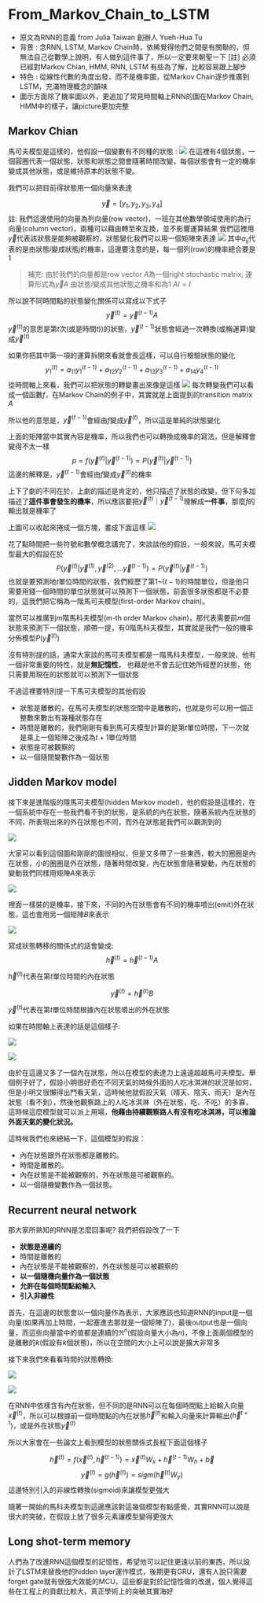 # From_Markov_Chain_to_LSTM
* 原文為RNN的意義 from Julia Taiwan 創辦人 Yueh-Hua Tu
* 背景 : 念RNN, LSTM, Markov Chain時，依稀覺得他們之間是有關聯的，但無法自己從數學上說明，有人做到這件事了，所以一定要來朝聖一下
[註] 必須已經對Markov Chian, HMM, RNN, LSTM 有些為了解，比較容易跟上腳步
* 特色 : 從線性代數的角度出發，而不是機率圖，從Markov Chain逐步推廣到LSTM，充滿物理概念的韻味
* 圖示方面除了機率圖以外，更追加了常見時間軸上RNN的圖在Markov Chain, HMM中的樣子，讓picture更加完整

## Markov Chian
馬可夫模型是這樣的，他假設一個變數有不同種的狀態 : 
<img src='./images/From_Markov_Chain_to_LSTM_1.png'><img>
在這裡有4個狀態，一個圓圈代表一個狀態，狀態和狀態之間會隨著時間改變，每個狀態會有一定的機率變成其他狀態，或是維持原本的狀態不變。

我們可以把目前得狀態用一個向量來表達

$$
\vec{y} = [y_1, y_2, y_3, y_4]
$$
註: 我們這邊使用的向量為列向量(row vector)，一班在其他數學領域使用的為行向量(column vector)，兩種可以藉由轉至來互換，並不影響運算結果
我們這裡用$\vec{y}$代表該狀態是能夠被觀察的，狀態變化我們可以用一個矩陣來表達
<img src='./images/From_Markov_Chain_to_LSTM_2.png'><img>
其中$a_{ij}$代表的是由狀態$i$變成狀態$j$的機率，這邊要注意的是，每一個列(row)的機率總合要是1

> 補充: 由於我們的向量都是row vector
$A$為一個right stochastic matrix, 運算形式為$\vec{y}A$
由狀態$i$變成其他狀態之機率和為1
$AI = I$

所以說不同時間點的狀態變化關係可以寫成以下式子
$$
\vec{y}^{(t)} = \vec{y}^{(t-1)}A
$$
$\vec{y}^(t)$的意思是第$t$次(或是時間$t$))的狀態，$\vec{y}^{(t-1)}$狀態會經過一次轉換(或稱運算)變成$\vec{y}^(t)$

如果你把其中第一項的運算拆開來看就會長這樣，可以自行檢驗狀態的變化
$$
y^{(t)}_{1} = a_{11}y^{(t-1)}_{1} + a_{12}y^{(t-1)}_{2} + a_{13}y^{(t-1)}_{3} + a_{14}y^{(t-1)}_{4}
$$
從時間軸上來看，我們可以把狀態的轉變畫出來像是這樣
<img src='./images/From_Markov_Chain_to_LSTM_3.png'><img>
每次轉變我們可以看成一個函數$f$，在Markov Chain的例子中，其實就是上面提到的transition matrix $A$

所以他的意思是，$\vec{y}^{(t-1)}$會經由$f$變成$\vec{y}^{(t)}$，所以這是單純的狀態變化

上面的矩陣當中其實內容是機率，所以我們也可以轉換成機率的寫法，但是解釋會變得不太一樣
$$
p = f(\vec{y}^{(t)}|\vec{y}^{(t-1)}) = P(\vec{y}^{(t)}|\vec{y}^{(t-1)})
$$
這邊的解釋是，$\vec{y}^{(t-1)}$會經由$f$變成$\vec{y}^{(t)}$的機率

上下了劇的不同在於，上劇的描述是肯定的，他只描述了狀態的改變，但下句多加描述了**這件事會發生的機率**，所以應該要把$\vec{y}^{(t)}｜\vec{y}^{(t-1)}$理解成**一件事**，那麼$f$的輸出就是機率了

上圖可以收起來捲成一個方塊，畫成下面這樣
<img src='./images/From_Markov_Chain_to_LSTM_4.png'><img>

花了點時間把一些符號和數學概念講完了，來談談他的假設，一般來說，馬可夫模型最大的假設在於
$$
P(\vec{y}^{(t)}|\vec{y}^{(1)},\vec{y}^{(2)},...  \vec{y}^{(t-1)}) = P(\vec{y}^{(t)}|\vec{y}^{(t-1)})
$$
也就是要預測地$t$單位時間的狀態，我們經歷了第1~$(t-1)$的時間單位，但是他只需要用錢一個時間的單位狀態就可以預測下一個狀態，前面很多狀態都是不必要的，這我們把它稱為一階馬可夫模型(first-order Markov chain)。

當然可以推廣到$m$階馬科夫模型(m-th order Markov chain)，那代表需要前$m$個狀態來預測下一個狀態，順帶一提，有0階馬科夫模型，其實就是我們一般的機率分佈模型$P(\vec{y}^{(t)})$

沒有特別提的話，通常大家談的馬可夫模型都是一階馬科夫模型，一般來說，他有一個非常重要的特性，就是**無記憶性**，
也藉是他不會去記住她所經歷的狀態，他只需要用現在的狀態就可以預測下一個狀態

不過這裡要特別提一下馬可夫模型的其他假設
* 狀態是離散的，在馬可夫模型的狀態空間中是離散的，也就是你可以用一個正整數來數出有幾種狀態存在
* 時間是離散的，我們剛剛有看到馬可夫模型計算的是第$t$單位時間，下一次就是乘上一個矩陣之後成為$t+1$單位時間
* 狀態是可被觀察的
* 以一個隨間變數作為一個狀態

## Jidden Markov model
接下來是進階版的隱馬可夫模型(hidden Markov model)，他的假設是這樣的，在一個系統中存在一些我們看不到的狀態，是系統的內在狀態，隨著系統內在狀態的不同，所表現出來的外在狀態也不同，而外在狀態是我們可以觀測到的

<img src='./images/From_Markov_Chain_to_LSTM_5.png'><img>

大家可以看到這個圖和剛剛的圖很相似，但是又多帶了一些東西，較大的圈圈是內在狀態，小的圈圈是外在狀態，隨著時間改變，內在狀態會隨著變動，內在狀態的變動我們同樣用矩陣$A$來表示

<img src='./images/From_Markov_Chain_to_LSTM_6.png'><img>

裡面一樣裝的是機率，接下來，不同的內在狀態會有不同的機率噴出(emit)外在狀態，這也會用另一個矩陣$B$來表示

<img src='./images/From_Markov_Chain_to_LSTM_7.png'><img>

寫成狀態轉移的關係式的話會變成:
$$
\vec{h}^{(t)} = \vec{h}^{(t-1)}A
$$

$\vec{h}^{(t)}$代表在第$t$單位時間的內在狀態

$$
\vec{y}^{(t)} = \vec{h}^{(t)}B
$$

$\vec{y}^{(t)}$代表在第$t$單位時間根據內在狀態噴出的外在狀態

如果在時間軸上表達的話是這個樣子:

<img src='./images/From_Markov_Chain_to_LSTM_8.png'><img>

<img src='./images/From_Markov_Chain_to_LSTM_9.png'><img>

由於在這邊又多了一個內在狀態，所以在模型的表達力上遠遠超越馬可夫模型。舉個例子好了，假設小明很好奇在不同天氣的時候外面的人吃冰淇淋的狀況是如何，但是小明又很懶得出門看天氣，這時候他就假設天氣（晴天、陰天、雨天）是內在狀態（看不到），然後他觀察路上的人吃冰淇淋（外在狀態，吃、不吃）的多寡，這時候這麼模型就可以派上用場，**他藉由持續觀察路人有沒有吃冰淇淋，可以推論外面天氣的變化狀況。**

這時候我們也來總結一下，這個模型的假設：

* 內在狀態跟外在狀態都是離散的。
* 時間是離散的。
* 內在狀態是不能被觀察的，外在狀態是可被觀察的。
* 以一個隨機變數作為一個狀態。

## Recurrent neural network
那大家所熟知的RNN是怎麼回事呢? 我們把假設改了一下
* **狀態是連續的**
* 時間是離散的
* 內在狀態是不能被觀察的，外在狀態是可以被觀察的
* **以一個隨機向量作為一個狀態**
* **允許在每個時間點給輸入**
* **引入非線性**

首先，在這邊的狀態會以一個向量作為表示，大家應該也知道RNN的input是一個向量(如果再加上時間，一起塞進去那就是一個矩陣了)，最後output也是一個向量，而這些向量當中的值都是連續的$\Re^{n}$(假設向量大小為$n$)，不像上面兩個模型的是離散的$k$(假設有$k$個狀態)，所以在空間的大小上可以說是擴大非常多

接下來我們來看看時間的狀態轉換:

<img src='./images/From_Markov_Chain_to_LSTM_10.png'><img>

<img src='./images/From_Markov_Chain_to_LSTM_11.png'><img>

在RNN中依樣含有內在狀態，但不同的是RNN可以在每個時間點上給輸入向量$\vec{x}^{(t)}$，所以可以根據前一個時間點的內在狀態$\vec{h}^{(t)}$和輸入向量來計算輸出($\vec{h}^{t+1}$)，或是外在狀態$\vec{y}^{(t)}$

所以大家會在一些論文上看到模型的狀態關係式長程下面這個樣子

$$
\vec{h}^{(t)} = f(\vec{x}^{(t)}, \vec{h}^{(t-1)}) = \vec{x}^{(t)}W_x+\vec{h}^{(t-1)}W_h + \vec{b}
$$
$$
\vec{y}^{(t)} = g(\vec{h}^{(t)}) = sigm(\vec{h}^{(t)}W_y)
$$
這邊特別引入的非線性轉換(sigmoid)來讓模型更強大

隨著一開始的馬科夫模型到這邊應該對這幾個模型有點感覺，其實RNN可以說是很大的突破，在假設上放了很多元素讓模型變得更強大

## Long shot-term memory
人們為了改進RNN這個模型的記憶性，希望他可以記住更遠以前的東西，所以設計了LSTM來替換他的hidden layer運作模式，後期更有GRU，還有人說只需要forget gate就有很強大效能的MCU，這些都是對於記憶性做的改進，個人覺得這些在工程上的貢獻比較大，真正學術上的突破其實海好
